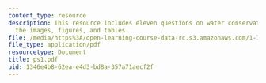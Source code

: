 ```yaml
---
content_type: resource
description: This resource includes eleven questions on water conservation giving
  the images, figures, and tables.
file: /media/https%3A/open-learning-course-data-rc.s3.amazonaws.com/1-72-groundwater-hydrology-fall-2005/1346e4b862eae4d3bd8a357a71aecf2f_ps1.pdf
file_type: application/pdf
resourcetype: Document
title: ps1.pdf
uid: 1346e4b8-62ea-e4d3-bd8a-357a71aecf2f
---
```


